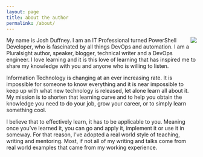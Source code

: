 ```yaml
---
layout: page
title: about the author
permalink: /about/
---
```


<img align="right" src="https://duffney.github.io/images/geek.jpg">

My name is Josh Duffney. I am an IT Professional turned PowerShell Developer, who is fascinated by all things DevOps and automation. I am a Pluralsight author, speaker, blogger, technical writer and a DevOps engineer. I love learning and it is this love of learning that has inspired me to share my knowledge with you and anyone who is willing to listen. 

Information Technology is changing at an ever increasing rate. It is impossible for someone to know everything and it is near impossible to keep up with what new technology is released, let alone learn all about it. My mission is to shorten that learning curve and to help you obtain the knowledge you need to do your job, grow your career, or to simply learn something cool. 

I believe that to effectively learn, it has to be applicable to you. Meaning once you’ve learned it, you can go and apply it, implement it or use it in someway. For that reason, I’ve adopted a real world style of teaching, writing and mentoring. Most, if not all of my writing and talks come from real world examples that came from my working experience.